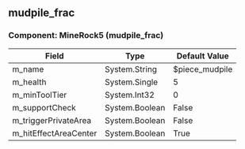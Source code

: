 ## mudpile_frac

### Component: MineRock5 (mudpile_frac)

|Field|Type|Default Value|
|-----|----|-------------|
|m_name|System.String|$piece_mudpile|
|m_health|System.Single|5|
|m_minToolTier|System.Int32|0|
|m_supportCheck|System.Boolean|False|
|m_triggerPrivateArea|System.Boolean|False|
|m_hitEffectAreaCenter|System.Boolean|True|

